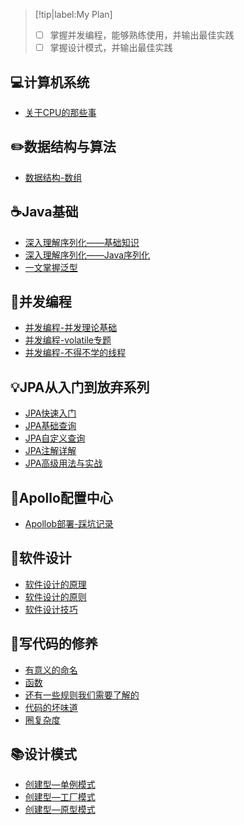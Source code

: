 > [!tip|label:My Plan]
>
> - [ ]  掌握并发编程，能够熟练使用，并输出最佳实践
> - [ ] 掌握设计模式，并输出最佳实践

## 💻计算机系统

- [关于CPU的那些事](计算机基础/关于CPU的那些事.md)

## ✏️数据结构与算法

- [数据结构-数组](数据结构与算法/数据结构-数组.md)

## ☕Java基础

- [深入理解序列化——基础知识](编程语言/深入理解序列化—基础知识.md)
- [深入理解序列化——Java序列化](编程语言/深入理解序列化—Java序列化.md)
- [一文掌握泛型](编程语言/一文掌握泛型.md)

## 🎨并发编程

- [并发编程-并发理论基础](编程语言/并发编程—并发理论基础.md)
- [并发编程-volatile专题](编程语言/并发编程—volatile专题.md)
- [并发编程-不得不学的线程](编程语言/并发编程—不得不学的线程.md)

## 💡JPA从入门到放弃系列

- [JPA快速入门](Spring/JPA从入门到放弃系列/JPA快速入门.md)
- [JPA基础查询](Spring/JPA从入门到放弃系列/JPA基础查询.md)
- [JPA自定义查询](Spring/JPA从入门到放弃系列/JPA自定义查询.md)
- [JPA注解详解](Spring/JPA从入门到放弃系列/JPA注解详解.md)
- [JPA高级用法与实战](Spring/JPA从入门到放弃系列/JPA高级用法与实战.md)

## 🔧Apollo配置中心

- [Apollob部署-踩坑记录](微服务/配置中心/apollo-踩坑记录.md)

## 🍉软件设计

- [软件设计的原理](程序设计/软件设计的原理.md)
- [软件设计的原则](程序设计/软件设计原则.md)
- [软件设计技巧](程序设计/软件设计技巧.md)

## 📐写代码的修养

- [有意义的命名](程序设计/有意义的命名.md)
- [函数](程序设计/函数.md)
- [还有一些规则我们需要了解的](程序设计/还有一些规则我们需要了解的.md)
- [代码的坏味道](程序设计/代码的坏味道.md)
- [圈复杂度](程序设计/圈复杂度.md)

## 📚设计模式

- [创建型—单例模式](程序设计/设计模式—单例模式.md)
- [创建型—工厂模式](程序设计/设计模式—工厂模式.md)
- [创建型—原型模式](程序设计/设计模式—原型模式.md)
